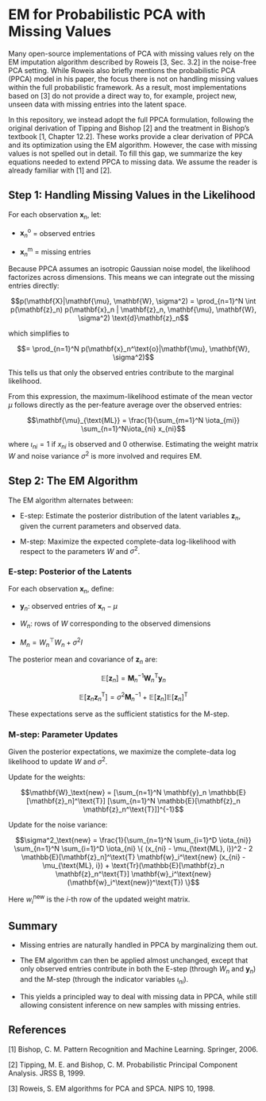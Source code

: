 # EM for Probabilistic PCA with Missing Values

Many open-source implementations of PCA with missing values rely on the EM imputation algorithm described by Roweis [3, Sec. 3.2] in the noise-free PCA setting. While Roweis also briefly mentions the probabilistic PCA (PPCA) model in his paper, the focus there is not on handling missing values within the full probabilistic framework. As a result, most implementations based on [3] do not provide a direct way to, for example, project new, unseen data with missing entries into the latent space.

In this repository, we instead adopt the full PPCA formulation, following the original derivation of Tipping and Bishop [2] and the treatment in Bishop’s textbook [1, Chapter 12.2]. These works provide a clear derivation of PPCA and its optimization using the EM algorithm. However, the case with missing values is not spelled out in detail. To fill this gap, we summarize the key equations needed to extend PPCA to missing data. We assume the reader is already familiar with [1] and [2].

## Step 1: Handling Missing Values in the Likelihood

For each observation $\mathbf{x}_n$, let:

* $\mathbf{x}_n^\text{o}$ = observed entries

* $\mathbf{x}_n^\text{m}$ = missing entries

Because PPCA assumes an isotropic Gaussian noise model, the likelihood factorizes across dimensions. This means we can integrate out the missing entries directly:

```math
p(\mathbf{X}|\mathbf{\mu}, \mathbf{W}, \sigma^2) = \prod_{n=1}^N \int p(\mathbf{z}_n) p(\mathbf{x}_n | \mathbf{z}_n, \mathbf{\mu}, \mathbf{W}, \sigma^2) \text{d}\mathbf{z}_n
```

which simplifies to

```math
= \prod_{n=1}^N p(\mathbf{x}_n^\text{o}|\mathbf{\mu}, \mathbf{W}, \sigma^2)
```

This tells us that only the observed entries contribute to the marginal likelihood.

From this expression, the maximum-likelihood estimate of the mean vector $\mu$ follows directly as the per-feature average over the observed entries:

```math
\mathbf{\mu}_{\text{ML}} = \frac{1}{\sum_{m=1}^N \iota_{mi}} \sum_{n=1}^N\iota_{ni} x_{ni}
```

where $\iota_{ni} = 1$ if $x_{ni}$ is observed and $0$ otherwise.
Estimating the weight matrix $W$ and noise variance $\sigma^2$ is more involved and requires EM.

## Step 2: The EM Algorithm

The EM algorithm alternates between:

* E-step: Estimate the posterior distribution of the latent variables $\mathbf{z}_n$, given the current parameters and observed data.

* M-step: Maximize the expected complete-data log-likelihood with respect to the parameters $W$ and $\sigma^2$.

### E-step: Posterior of the Latents

For each observation $\mathbf{x}_n$, define:

* $\mathbf{y}_n$: observed entries of $\mathbf{x}_n - \mu$

* $W_n$: rows of $W$ corresponding to the observed dimensions

* $M_n = W_n^\top W_n + \sigma^2 I$

The posterior mean and covariance of $\mathbf{z}_n$ are:

```math
\mathbb{E} [\mathbf{z}_n] = \mathbf{M}_n^{-1} \mathbf{W}_n^\text{T} \mathbf{y}_n
```

```math
\mathbb{E} [\mathbf{z}_n \mathbf{z}_n^\text{T}] = \sigma^2 \mathbf{M}_n^{-1} + \mathbb{E}[\mathbf{z}_n] \mathbb{E}[\mathbf{z}_n]^\text{T}
```

These expectations serve as the sufficient statistics for the M-step.

### M-step: Parameter Updates

Given the posterior expectations, we maximize the complete-data log likelihood to update $W$ and $\sigma^2$.

Update for the weights:

```math
\mathbf{W}_\text{new} = [\sum_{n=1}^N \mathbf{y}_n \mathbb{E}[\mathbf{z}_n]^\text{T}] [\sum_{n=1}^N \mathbb{E}[\mathbf{z}_n \mathbf{z}_n^\text{T}]]^{-1}
```

Update for the noise variance:

```math
\sigma^2_\text{new} = \frac{1}{\sum_{n=1}^N \sum_{i=1}^D \iota_{ni}} \sum_{n=1}^N \sum_{i=1}^D \iota_{ni} \{ (x_{ni} - \mu_{\text{ML}, i})^2 - 2 \mathbb{E}[\mathbf{z}_n]^\text{T} \mathbf{w}_i^\text{new} (x_{ni} - \mu_{\text{ML}, i}) + \text{Tr}(\mathbb{E}[\mathbf{z}_n \mathbf{z}_n^\text{T}] \mathbf{w}_i^\text{new} (\mathbf{w}_i^\text{new})^\text{T}) \}
```

Here $w_i^\text{new}$ is the $i$-th row of the updated weight matrix.

## Summary

* Missing entries are naturally handled in PPCA by marginalizing them out.

* The EM algorithm can then be applied almost unchanged, except that only observed entries contribute in both the E-step (through $W_n$ and $\mathbf{y}_n$) and the M-step (through the indicator variables $\iota_{ni}$).

* This yields a principled way to deal with missing data in PPCA, while still allowing consistent inference on new samples with missing entries.

## References

[1] Bishop, C. M. Pattern Recognition and Machine Learning. Springer, 2006.

[2] Tipping, M. E. and Bishop, C. M. Probabilistic Principal Component Analysis. JRSS B, 1999.

[3] Roweis, S. EM algorithms for PCA and SPCA. NIPS 10, 1998.
